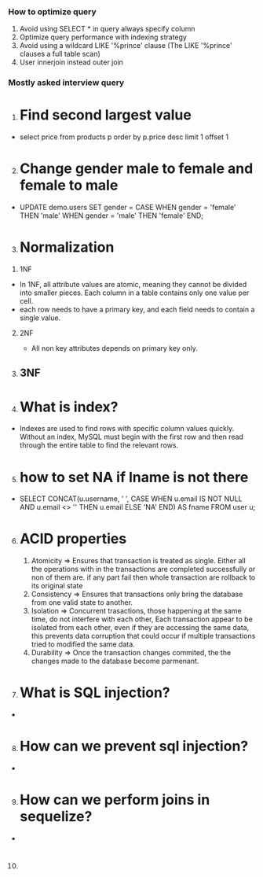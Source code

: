 ### How to optimize query

1) Avoid using SELECT * in query always specify column
2) Optimize query performance with indexing strategy
3) Avoid using a wildcard LIKE '%prince' clause (The LIKE '%prince' clauses a full table scan)
4) User innerjoin instead outer join

### Mostly asked interview query 

1. # Find second largest value
- select price from products p order by p.price desc limit 1 offset 1

2. # Change gender male to female and female to male
- UPDATE demo.users
  SET gender =
    CASE
        WHEN gender = 'female' THEN 'male'
        WHEN gender = 'male' THEN 'female'
    END;

3. # Normalization

1) 1NF
- In 1NF, all attribute values are atomic, meaning they cannot be divided into smaller pieces. Each column in a table contains only one value per cell.
- each row needs to have a primary key, and each field needs to contain a single value.

2) 2NF
   - All non key attributes depends on primary key only.

3) 3NF
   - 

4. # What is index?
- Indexes are used to find rows with specific column values quickly. Without an index, MySQL must begin with the first row and then read through the entire table to find the relevant rows.

5. # how to set NA if lname is not there
- SELECT 
    CONCAT(u.username, ' ', CASE WHEN u.email IS NOT NULL AND u.email <> '' THEN u.email ELSE 'NA' END) AS fname FROM user u;

6. # ACID properties
   1. Atomicity => Ensures that transaction is treated as single. Either all the operations with in the transactions are completed successfully or non of them are. if any part fail then whole transaction are rollback to its original state 
   2. Consistency => Ensures that transactions only bring the database from one valid state to another.
   3. Isolation => Concurrent trasactions, those happening at the same time, do not interfere with each other, Each transaction appear to be isolated from each other, even if they are accessing the same data, this prevents data corruption that could occur if multiple transactions tried to modified the same data.
   4. Durability => Once the transaction changes commited, the the changes made to the database become parmenant. 

7. # What is SQL injection?
- 

8. # How can we prevent sql injection?
- 

9. # How can we perform joins in sequelize?
- 

10. # 